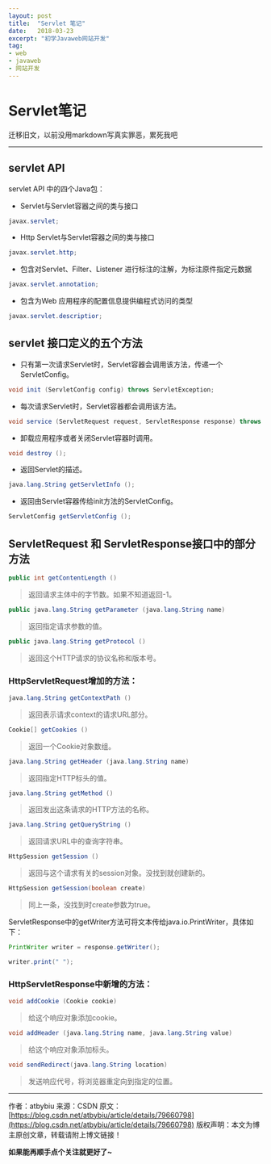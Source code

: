 ```yaml
---
layout: post
title:  "Servlet 笔记"
date:   2018-03-23
excerpt: "初学Javaweb网站开发"
tag:
- web
- javaweb
- 网站开发
---
```


# Servlet笔记

迁移旧文，以前没用markdown写真实罪恶，累死我吧

------

## servlet API 

servlet API 中的四个Java包：

- Servlet与Servlet容器之间的类与接口

```java
javax.servlet;   
```

- Http Servlet与Servlet容器之间的类与接口

```java
javax.servlet.http;  
```


- 包含对Servlet、Filter、Listener 进行标注的注解，为标注原件指定元数据

```java
javax.servlet.annotation;  
```


- 包含为Web 应用程序的配置信息提供编程式访问的类型

```java
javax.servlet.descriptior;   
```

## servlet 接口定义的五个方法

- 只有第一次请求Servlet时，Servlet容器会调用该方法，传递一个ServletConfig。

```java
void init (ServletConfig config) throws ServletException;
```

- 每次请求Servlet时，Servlet容器都会调用该方法。

```java
void service (ServletRequest request, ServletResponse response) throws ServletException, java.io.IOException;
```

- 卸载应用程序或者关闭Servlet容器时调用。

```java
void destroy ();
```

- 返回Servlet的描述。

```java
java.lang.String getServletInfo ();
```

- 返回由Servlet容器传给init方法的ServletConfig。

```java
ServletConfig getServletConfig ();
```

## ServletRequest 和 ServletResponse接口中的部分方法

```java
public int getContentLength ()
```

> 返回请求主体中的字节数。如果不知道返回-1。

```java
public java.lang.String getParameter (java.lang.String name)
```

> 返回指定请求参数的值。

```java
public java.lang.String getProtocol ()
```

> 返回这个HTTP请求的协议名称和版本号。



### HttpServletRequest增加的方法：

```java
java.lang.String getContextPath ()
```

> 返回表示请求context的请求URL部分。

```java
Cookie[] getCookies ()
```

> 返回一个Cookie对象数组。

```java
java.lang.String getHeader (java.lang.String name)
```

> 返回指定HTTP标头的值。

```java
java.lang.String getMethod ()
```

> 返回发出这条请求的HTTP方法的名称。

```java
java.lang.String getQueryString ()
```

> 返回请求URL中的查询字符串。

```java
HttpSession getSession ()
```

> 返回与这个请求有关的session对象。没找到就创建新的。

```java
HttpSession getSession(boolean create)
```

> 同上一条，没找到时create参数为true。



ServletResponse中的getWriter方法可将文本传给java.io.PrintWriter，具体如下：

```java
PrintWriter writer = response.getWriter();

writer.print(" ");
```

### HttpServletResponse中新增的方法：

```java
void addCookie (Cookie cookie)
```

> 给这个响应对象添加cookie。

```java
void addHeader (java.lang.String name, java.lang.String value)
```

> 给这个响应对象添加标头。

```java
void sendRedirect(java.lang.String location)
```

> 发送响应代号，将浏览器重定向到指定的位置。

---------------------
作者：atbybiu 
来源：CSDN 
原文：[https://blog.csdn.net/atbybiu/article/details/79660798](https://blog.csdn.net/atbybiu/article/details/79660798) 
版权声明：本文为博主原创文章，转载请附上博文链接！

**如果能再顺手点个关注就更好了~**